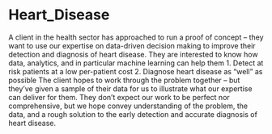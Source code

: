 # Heart_Disease
A client in the health sector has approached to run a proof of concept – they want to use our expertise on data-driven decision making to improve their detection and diagnosis of heart disease. They are interested to know how data, analytics, and in particular machine learning can help them   1.    Detect at risk patients at a low per-patient cost    2.    Diagnose heart disease as “well” as possible The client hopes to work through the problem together – but they’ve given a sample of their data for us to illustrate what our expertise can deliver for them. They don’t expect our work to be perfect nor comprehensive, but we hope convey understanding of the problem, the data, and a rough solution to the early detection and accurate diagnosis of heart disease.
